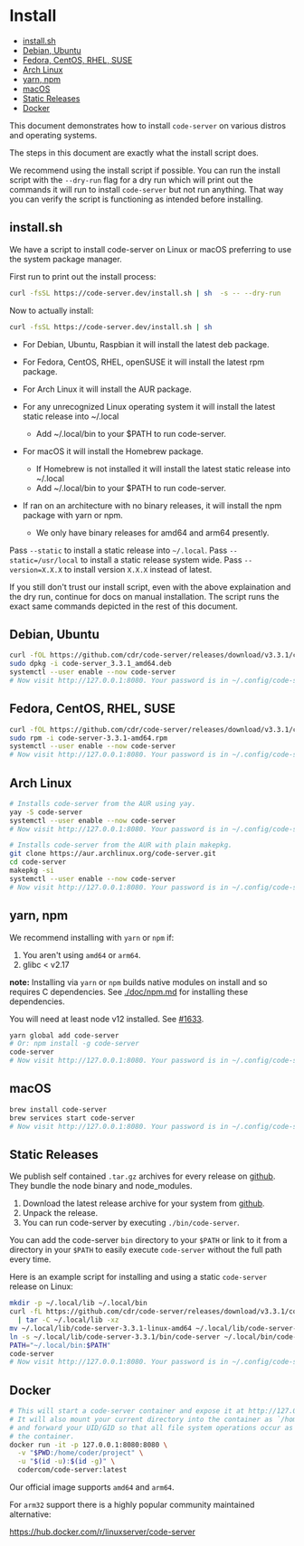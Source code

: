 <!-- START doctoc generated TOC please keep comment here to allow auto update -->
<!-- DON'T EDIT THIS SECTION, INSTEAD RE-RUN doctoc TO UPDATE -->
# Install

- [install.sh](#installsh)
- [Debian, Ubuntu](#debian-ubuntu)
- [Fedora, CentOS, RHEL, SUSE](#fedora-centos-rhel-suse)
- [Arch Linux](#arch-linux)
- [yarn, npm](#yarn-npm)
- [macOS](#macos)
- [Static Releases](#static-releases)
- [Docker](#docker)

<!-- END doctoc generated TOC please keep comment here to allow auto update -->

This document demonstrates how to install `code-server` on
various distros and operating systems.

The steps in this document are exactly what the install script does.

We recommend using the install script if possible. You can run
the install script with the `--dry-run` flag for a dry run which will
print out the commands it will run to install `code-server` but
not run anything. That way you can verify the script is functioning
as intended before installing.

## install.sh

We have a script to install code-server on Linux or macOS preferring to use the system package manager.

First run to print out the install process:

```bash
curl -fsSL https://code-server.dev/install.sh | sh  -s -- --dry-run
```

Now to actually install:

```bash
curl -fsSL https://code-server.dev/install.sh | sh
```

- For Debian, Ubuntu, Raspbian it will install the latest deb package.
- For Fedora, CentOS, RHEL, openSUSE it will install the latest rpm package.
- For Arch Linux it will install the AUR package.
- For any unrecognized Linux operating system it will install the latest static release into ~/.local

  - Add ~/.local/bin to your \$PATH to run code-server.

- For macOS it will install the Homebrew package.

  - If Homebrew is not installed it will install the latest static release into ~/.local
  - Add ~/.local/bin to your \$PATH to run code-server.

- If ran on an architecture with no binary releases, it will install the npm package with yarn or npm.
  - We only have binary releases for amd64 and arm64 presently.

Pass `--static` to install a static release into `~/.local`.
Pass `--static=/usr/local` to install a static release system wide.
Pass `--version=X.X.X` to install version `X.X.X` instead of latest.

If you still don't trust our install script, even with the above explaination and the dry run,
continue for docs on manual installation. The script runs the exact same commands depicted
in the rest of this document.

## Debian, Ubuntu

```bash
curl -fOL https://github.com/cdr/code-server/releases/download/v3.3.1/code-server_3.3.1_amd64.deb
sudo dpkg -i code-server_3.3.1_amd64.deb
systemctl --user enable --now code-server
# Now visit http://127.0.0.1:8080. Your password is in ~/.config/code-server/config.yaml
```

## Fedora, CentOS, RHEL, SUSE

```bash
curl -fOL https://github.com/cdr/code-server/releases/download/v3.3.1/code-server-3.3.1-amd64.rpm
sudo rpm -i code-server-3.3.1-amd64.rpm
systemctl --user enable --now code-server
# Now visit http://127.0.0.1:8080. Your password is in ~/.config/code-server/config.yaml
```

## Arch Linux

```bash
# Installs code-server from the AUR using yay.
yay -S code-server
systemctl --user enable --now code-server
# Now visit http://127.0.0.1:8080. Your password is in ~/.config/code-server/config.yaml
```

```bash
# Installs code-server from the AUR with plain makepkg.
git clone https://aur.archlinux.org/code-server.git
cd code-server
makepkg -si
systemctl --user enable --now code-server
# Now visit http://127.0.0.1:8080. Your password is in ~/.config/code-server/config.yaml
```

## yarn, npm

We recommend installing with `yarn` or `npm` if:

1. You aren't using `amd64` or `arm64`.
2. glibc < v2.17

**note:** Installing via `yarn` or `npm` builds native modules on install and so requires C dependencies.
See [./doc/npm.md](./doc/npm.md) for installing these dependencies.

You will need at least node v12 installed. See [#1633](https://github.com/cdr/code-server/issues/1633).

```bash
yarn global add code-server
# Or: npm install -g code-server
code-server
# Now visit http://127.0.0.1:8080. Your password is in ~/.config/code-server/config.yaml
```

## macOS

```bash
brew install code-server
brew services start code-server
# Now visit http://127.0.0.1:8080. Your password is in ~/.config/code-server/config.yaml
```

## Static Releases

We publish self contained `.tar.gz` archives for every release on [github](https://github.com/cdr/code-server/releases).
They bundle the node binary and node_modules.

1. Download the latest release archive for your system from [github](https://github.com/cdr/code-server/releases).
2. Unpack the release.
3. You can run code-server by executing `./bin/code-server`.

You can add the code-server `bin` directory to your `$PATH` or link to it from a
directory in your `$PATH` to easily execute `code-server` without the full path every time.

Here is an example script for installing and using a static `code-server` release on Linux:

```bash
mkdir -p ~/.local/lib ~/.local/bin
curl -fL https://github.com/cdr/code-server/releases/download/v3.3.1/code-server-3.3.1-linux-amd64.tar.gz \
  | tar -C ~/.local/lib -xz
mv ~/.local/lib/code-server-3.3.1-linux-amd64 ~/.local/lib/code-server-3.3.1
ln -s ~/.local/lib/code-server-3.3.1/bin/code-server ~/.local/bin/code-server
PATH="~/.local/bin:$PATH"
code-server
# Now visit http://127.0.0.1:8080. Your password is in ~/.config/code-server/config.yaml
```

## Docker

```bash
# This will start a code-server container and expose it at http://127.0.0.1:8080.
# It will also mount your current directory into the container as `/home/coder/project`
# and forward your UID/GID so that all file system operations occur as your user outside
# the container.
docker run -it -p 127.0.0.1:8080:8080 \
  -v "$PWD:/home/coder/project" \
  -u "$(id -u):$(id -g)" \
  codercom/code-server:latest
```

Our official image supports `amd64` and `arm64`.

For `arm32` support there is a highly popular community maintained alternative:

https://hub.docker.com/r/linuxserver/code-server
